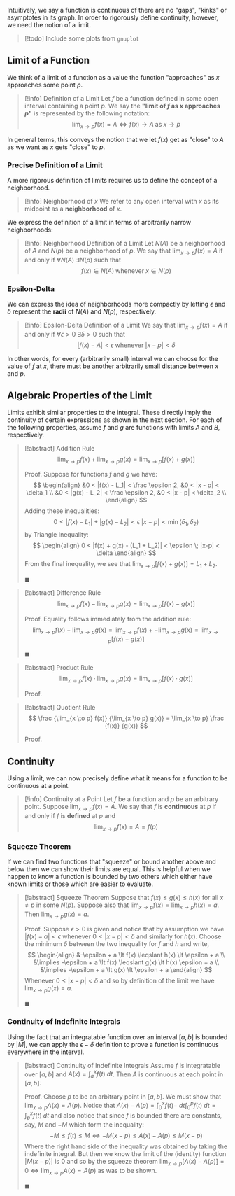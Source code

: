 Intuitively, we say a function is continuous of there are no "gaps", "kinks" or asymptotes in its graph. In order to rigorously define continuity, however, we need the notion of a limit.

> [!todo]
> Include some plots from `gnuplot`

## Limit of a Function

We think of a limit of a function as a value the function "approaches" as $x$ approaches some point $p$.

> [!info] Definition of a Limit
> Let $f$ be a function defined in some open interval containing a point $p$. We say the **"limit of $f$ as $x$ approaches $p$"** is represented by the following notation:
> $$
> \lim_{x \to p} f(x) = A \iff f(x) \to A \; \text{as} \; x \to p
> $$

In general terms, this conveys the notion that we let $f(x)$ get as "close" to $A$ as we want as $x$ gets "close" to $p$.

### Precise Definition of a Limit

A more rigorous definition of limits requires us to define the concept of a neighborhood.

> [!info] Neighborhood of $x$
> We refer to any open interval with $x$ as its midpoint as a **neighborhood** of $x$.

We express the definition of a limit in terms of arbitrarily narrow neighborhoods:

> [!info] Neighborhood Definition of a Limit
> Let $N(A)$ be a neighborhood of $A$ and $N(p)$ be a neighborhood of $p$. We say that $\lim_{x \to p} f(x) = A$ if and only if $\forall N(A) \; \exists N(p)$ such that
> $$
> f(x) \in N(A) \; \text{whenever} \; x \in N(p)
> $$

### Epsilon-Delta

We can express the idea of neighborhoods more compactly by letting $\epsilon$ and $\delta$ represent the **radii** of $N(A)$ and $N(p)$, respectively.

> [!info] Epsilon-Delta Definition of a Limit
> We say that $\lim_{x \to p} f(x) = A$ if and only if
> $\forall \epsilon > 0 \; \exists \delta > 0$ such that
> $$
> |f(x) - A| < \epsilon \; \text{whenever} \; |x - p| < \delta
> $$

In other words, for every (arbitrarily small) interval we can choose for the value of $f$ at $x$, there must be another arbitrarily small distance between $x$ and $p$. 

## Algebraic Properties of the Limit

Limits exhibit similar properties to the integral. These directly imply the continuity of certain expressions as shown in the next section. For each of the following properties, assume $f$ and $g$ are functions with limits $A$ and $B$, respectively.

> [!abstract] Addition Rule
> $$
> \lim_{x \to p} f(x) + \lim_{x \to p} g(x) = \lim_{x \to p} [f(x) + g(x)] 
> $$
> 
> Proof.
> Suppose for functions $f$ and $g$ we have:
> $$
> \begin{align}
> &0 < |f(x) - L_1| < \frac \epsilon 2, &0 < |x - p| < \delta_1 \\
> &0 < |g(x) - L_2| < \frac \epsilon 2, &0 < |x - p| < \delta_2 \\
> \end{align}
> $$
> Adding these inequalities:
> $$
> 0 < |f(x) - L_1| + |g(x) - L_2| < \epsilon \; |x-p| < \min(\delta_1, \delta_2)
> $$
> by Triangle Inequality:
> $$
> \begin{align}
> 0 < |f(x) + g(x) - (L_1 + L_2)| < \epsilon \; |x-p| < \delta
> \end{align}
> $$
> From the final inequality, we see that $\lim_{x \to p} [f(x) + g(x)] = L_1 + L_2$.
> 
> $\blacksquare$


> [!abstract] Difference Rule
> $$
> \lim_{x \to p} f(x) - \lim_{x \to p} g(x) = \lim_{x \to p} [f(x) - g(x)] 
> $$
> 
> Proof.
> Equality follows immediately from the addition rule:
> $$
> \lim_{x \to p} f(x) - \lim_{x \to p} g(x) = \lim_{x \to p} f(x) + -\lim_{x \to p} g(x) = \lim_{x \to p}[f(x) - g(x)]
> $$
> 
> $\blacksquare$

> [!abstract] Product Rule
> $$
> \lim_{x \to p} f(x) \cdot \lim_{x \to p} g(x) = \lim_{x \to p} [f(x) \cdot g(x)] 
> $$
> 
> Proof.

> [!abstract] Quotient Rule
> $$
> \frac {\lim_{x \to p} f(x)} {\lim_{x \to p} g(x)} = \lim_{x \to p} \frac {f(x)} {g(x)} 
> $$
> 
> Proof.

## Continuity

Using a limit, we can now precisely define what it means for a function to be continuous at a point.

> [!info] Continuity at a Point
> Let $f$ be a function and $p$ be an arbitrary point. Suppose $\lim_{x \to p} f(x) = A$. We say that $f$ is **continuous** at $p$ if and only if $f$ is **defined** at $p$ and
> $$
> \lim_{x \to p} f(x) = A = f(p)
> $$

### Squeeze Theorem

If we can find two functions that "squeeze" or bound another above and below then we can show their limits are equal. This is helpful when we happen to know a function is bounded by two others which either have known limits or those which are easier to evaluate.

> [!abstract] Squeeze Theorem
> Suppose that $f(x) \leqslant g(x) \leqslant h(x)$ for all $x \neq p$ in some $N(p)$. Suppose also that $\lim_{x \to p} f(x) = \lim_{x \to p} h(x) = a$. Then $\lim_{x \to p} g(x) = a$.
> 
> Proof.
> Suppose $\epsilon > 0$ is given and notice that by assumption we have $|f(x) - a| < \epsilon$ whenever $0 < |x - p| < \delta$ and similarly for $h(x)$. Choose the minimum $\delta$ between the two inequality for $f$ and $h$ and write,
> $$
> \begin{align}
> &-\epsilon + a \lt f(x) \leqslant h(x) \lt \epsilon + a \\
> &\implies -\epsilon + a \lt f(x) \leqslant g(x) \lt h(x) \epsilon + a \\
> &\implies -\epsilon + a \lt g(x) \lt \epsilon + a
> \end{align}
> $$
> Whenever $0 < |x - p| < \delta$ and so by definition of the limit we have $\lim_{x \to p} g(x) = a$.
> 
> $\blacksquare$

### Continuity of Indefinite Integrals

Using the fact that an integratable function over an interval $[a, b]$ is bounded by $|M|$, we can apply the $\epsilon-\delta$ definition to prove a function is continuous everywhere in the interval.

> [!abstract] Continuity of Indefinite Integrals
> Assume $f$ is integratable over $[a, b]$ and $A(x) = \int_a^x f(t) \; dt$. Then $A$ is continuous at each point in $[a, b]$.
> 
> Proof.
> Choose $p$ to be an arbitrary point in $[a, b]$. We must show that $\lim_{x \to p} A(x) = A(p)$. Notice that $A(x) - A(p) = \int_0^x f(t) - \; dt \int_0^p f(t) \; dt = \int_p^x f(t) \; dt$ and also notice that since $f$ is bounded there are constants, say, $M$ and $-M$ which form the inequality:
> $$
> -M \leqslant f(t) \leqslant M \iff 
> -M(x-p) \leqslant A(x) - A(p) \leqslant M(x-p)
> $$
> Where the right hand side of the inequality was obtained by taking the indefinite integral. But then we know the limit of the (identity) function $|M(x-p)|$ is $0$ and so by the squeeze theorem $\lim_{x \to p} [A(x) - A(p)] = 0 \iff \lim_{x \to p} A(x) = A(p)$ as was to be shown.
> 
> $\blacksquare$